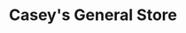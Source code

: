 ---
title: "Casey's General Store"
url: /marshall/caseys-general-store-west-college-street/
shop: Lebensmittel
---